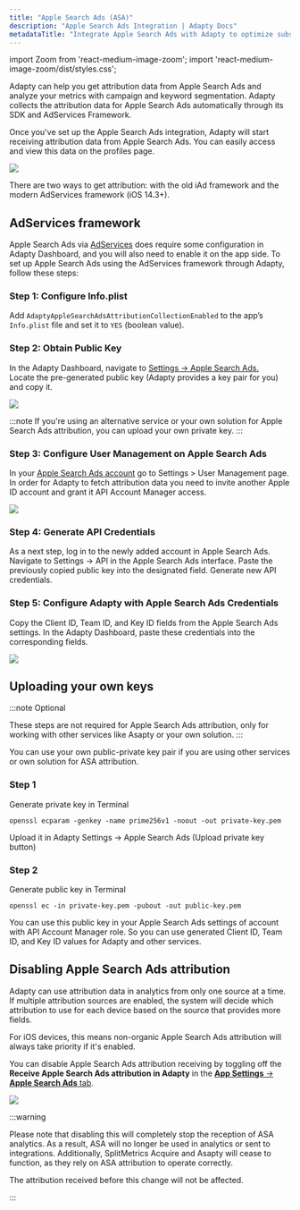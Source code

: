 ```yaml
---
title: "Apple Search Ads (ASA)"
description: "Apple Search Ads Integration | Adapty Docs"
metadataTitle: "Integrate Apple Search Ads with Adapty to optimize subscription conversions."
---
```


import Zoom from 'react-medium-image-zoom';
import 'react-medium-image-zoom/dist/styles.css';

Adapty can help you get attribution data from Apple Search Ads and analyze your metrics with campaign and keyword segmentation. Adapty collects the attribution data for Apple Search Ads automatically through its SDK and AdServices Framework.

Once you've set up the Apple Search Ads integration, Adapty will start receiving attribution data from Apple Search Ads. You can easily access and view this data on the profiles page.


<Zoom>
  <img src={require('./img/ba4a3e9-CleanShot_2023-08-21_at_15.14.592x.webp').default}
  style={{
    border: '1px solid #727272', /* border width and color */
    width: '700px', /* image width */
    display: 'block', /* for alignment */
    margin: '0 auto' /* center alignment */
  }}
/>
</Zoom>





There are two ways to get attribution: with the old iAd framework and the modern AdServices framework (iOS 14.3+). 

## AdServices framework

Apple Search Ads via [AdServices](https://developer.apple.com/documentation/ad_services) does require some configuration in Adapty Dashboard, and you will also need to enable it on the app side. To set up Apple Search Ads using the AdServices framework through Adapty, follow these steps:

### Step 1: Configure Info.plist

Add `AdaptyAppleSearchAdsAttributionCollectionEnabled` to the app’s `Info.plist` file and set it to `YES` (boolean value).

### Step 2: Obtain Public Key

In the Adapty Dashboard, navigate to [Settings -> Apple Search Ads.](https://app.adapty.io/settings/apple-search-ads)  
Locate the pre-generated public key (Adapty provides a key pair for you) and copy it.

<Zoom>
  <img src={require('./img/baa5998-CleanShot_2023-08-21_at_14.55.542x.webp').default}
  style={{
    border: '1px solid #727272', /* border width and color */
    width: '700px', /* image width */
    display: 'block', /* for alignment */
    margin: '0 auto' /* center alignment */
  }}
/>
</Zoom>

:::note
If you're using an alternative service or your own solution for Apple Search Ads attribution, you can upload your own private key.
:::

### Step 3: Configure User Management on Apple Search Ads

In your [Apple Search Ads account](https://searchads.apple.com/) go to Settings > User Management page. In order for Adapty to fetch attribution data you need to invite another Apple ID account and grant it API Account Manager access.

<Zoom>
  <img src={require('./img/ec183b2-kdjsfldsfjkdsfdfd.webp').default}
  style={{
    border: '1px solid #727272', /* border width and color */
    width: '700px', /* image width */
    display: 'block', /* for alignment */
    margin: '0 auto' /* center alignment */
  }}
/>
</Zoom>

### Step 4: Generate API Credentials

As a next step, log in to the newly added account in Apple Search Ads. Navigate to Settings -> API in the Apple Search Ads interface. Paste the previously copied public key into the designated field. Generate new API credentials.

### Step 5: Configure Adapty with Apple Search Ads Credentials

Copy the Client ID, Team ID, and Key ID fields from the Apple Search Ads settings. In the Adapty Dashboard, paste these credentials into the corresponding fields.

<Zoom>
  <img src={require('./img/7356113-CleanShot_2023-08-21_at_15.08.512x.webp').default}
  style={{
    border: '1px solid #727272', /* border width and color */
    width: '700px', /* image width */
    display: 'block', /* for alignment */
    margin: '0 auto' /* center alignment */
  }}
/>
</Zoom>

## Uploading your own keys

:::note
Optional

These steps are not required for Apple Search Ads attribution, only for working with other services like Asapty or your own solution.
:::

You can use your own public-private key pair if you are using other services or own solution for ASA attribution.

### Step 1

Generate private key in Terminal

```text showLineNumbers title="Text"
openssl ecparam -genkey -name prime256v1 -noout -out private-key.pem
```

Upload it in Adapty Settings -> Apple Search Ads (Upload private key button)

### Step 2

Generate public key in Terminal

```text showLineNumbers title="Text"
openssl ec -in private-key.pem -pubout -out public-key.pem
```

You can use this public key in your Apple Search Ads settings of account with API Account Manager role. So you can use generated Client ID, Team ID, and Key ID values for Adapty and other services.

## Disabling Apple Search Ads attribution

Adapty can use attribution data in analytics from only one source at a time. If multiple attribution sources are enabled, the system will decide which attribution to use for each device based on the source that provides more fields. 

For iOS devices, this means non-organic Apple Search Ads attribution will always take priority if it's enabled. 

You can disable Apple Search Ads attribution receiving by toggling off the **Receive Apple Search Ads attribution in Adapty** in the [**App Settings** -> **Apple Search Ads** tab](https://app.adapty.io/settings/apple-search-ads).

<Zoom>
  <img src={require('./img/asa-disable.webp').default}
  style={{
    border: '1px solid #727272', /* border width and color */
    width: '700px', /* image width */
    display: 'block', /* for alignment */
    margin: '0 auto' /* center alignment */
  }}
/>
</Zoom>

:::warning

Please note that disabling this will completely stop the reception of ASA analytics. As a result, ASA will no longer be used in analytics or sent to integrations. Additionally, SplitMetrics Acquire and Asapty will cease to function, as they rely on ASA attribution to operate correctly.

The attribution received before this change will not be affected.

:::